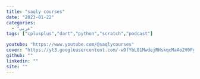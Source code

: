 ```yaml
---
title: "saqly courses"
date: "2023-01-22"
categories:
  - "عربي"
tags: ["cplusplus","dart","python","scratch","podcast"]

youtube: "https://www.youtube.com/@saqlycourses"
cover: "https://yt3.googleusercontent.com/-wDfYbL01MwdejRHskqcMaAo2V0FgbI66qVzeqYWzNeGRFTsFuYKu1zaXN5BMB7sJwFZYItojg=s176-c-k-c0x00ffffff-no-rj"
github: ""
linkedin: ""
site: ""
---
```





